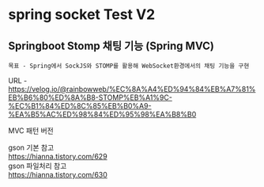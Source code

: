 # spring socket Test V2
## Springboot Stomp 채팅 기능 (Spring MVC)
```
목표 - Spring에서 SockJS와 STOMP를 활용해 WebSocket환경에서의 채팅 기능을 구현
```
URL - https://velog.io/@rainbowweb/%EC%8A%A4%ED%94%84%EB%A7%81%EB%B6%80%ED%8A%B8-STOMP%EB%A1%9C-%EC%B1%84%ED%8C%85%EB%B0%A9-%EA%B5%AC%ED%98%84%ED%95%98%EA%B8%B0

MVC 패턴 버전


gson 기본 참고  
https://hianna.tistory.com/629  
gson 파일처리 참고  
https://hianna.tistory.com/630